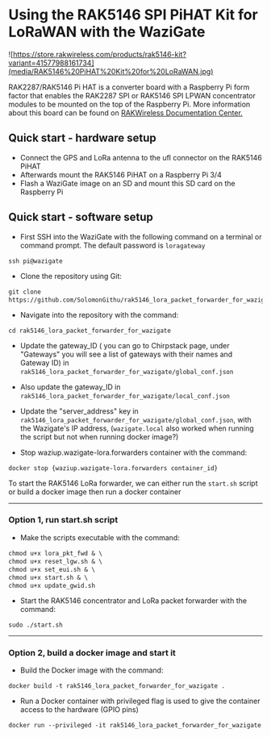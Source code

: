# Using the RAK5146 SPI PiHAT Kit for LoRaWAN with the WaziGate

![https://store.rakwireless.com/products/rak5146-kit?variant=41577988161734](media/RAK5146%20PiHAT%20Kit%20for%20LoRaWAN.jpg)

RAK2287/RАК5146 Pi HAT is a converter board with a Raspberry Pi form factor that enables the RAK2287 SPI or RAK5146 SPI LPWAN concentrator modules to be mounted on the top of the Raspberry Pi. More information about this board can be found on [RAKWireless Documentation Center.](https://docs.rakwireless.com/Product-Categories/WisHat/RAK2287-RAK5146-Pi-HAT/Datasheet/#specifications)


## Quick start -  hardware setup

- Connect the GPS and LoRa antenna to the ufl connector on the RAK5146 PiHAT
- Afterwards mount the RAK5146 PiHAT on a Raspberry Pi 3/4
- Flash a WaziGate image on an SD and mount this SD card on the Raspberry Pi

## Quick start - software setup

- First SSH into the WaziGate with the following command on a terminal or command prompt. The default password is ```loragateway```
```
ssh pi@wazigate
```

- Clone the repository using Git:
```
git clone https://github.com/SolomonGithu/rak5146_lora_packet_forwarder_for_wazigate.git
```
- Navigate into the repository with the command:
```
cd rak5146_lora_packet_forwarder_for_wazigate
```
- Update the gateway_ID ( you can go to Chirpstack page, under "Gateways" you will see a list of gateways with their names and Gateway ID) in ```rak5146_lora_packet_forwarder_for_wazigate/global_conf.json```
- Also update the gateway_ID in ```rak5146_lora_packet_forwarder_for_wazigate/local_conf.json```
- Update the "server_address" key in ```rak5146_lora_packet_forwarder_for_wazigate/global_conf.json```, with the Wazigate's IP address, (```wazigate.local``` also worked when running the script but not when running docker image?)

- Stop waziup.wazigate-lora.forwarders container with the command:
```
docker stop {waziup.wazigate-lora.forwarders container_id}
```

To start the RAK5146 LoRa forwarder, we can either run the ```start.sh``` script or build a docker image then run a docker container

---
### Option 1, run start.sh script
- Make the scripts executable with the command:
```
chmod u+x lora_pkt_fwd & \
chmod u+x reset_lgw.sh & \
chmod u+x set_eui.sh & \
chmod u+x start.sh & \
chmod u+x update_gwid.sh
```
- Start the RAK5146 concentrator and LoRa packet forwarder with the command:
```
sudo ./start.sh
```

---
### Option 2, build a docker image and start it
- Build the Docker image with the command:
```
docker build -t rak5146_lora_packet_forwarder_for_wazigate .
```
- Run a Docker container with privileged flag is used to give the container access to the hardware (GPIO pins)
```
docker run --privileged -it rak5146_lora_packet_forwarder_for_wazigate
```

